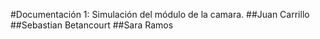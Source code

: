 #Documentación 1: Simulación del módulo de la camara.
##Juan Carrillo
##Sebastian Betancourt
##Sara Ramos
